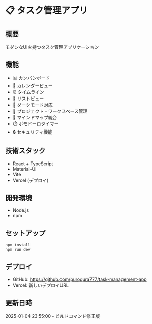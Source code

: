 # 📋 タスク管理アプリ

## 概要
モダンなUIを持つタスク管理アプリケーション

## 機能
- 📊 カンバンボード
- 📅 カレンダービュー
- ⏰ タイムライン
- 📝 リストビュー
- 🌙 ダークモード対応
- 🏢 プロジェクト・ワークスペース管理
- 🧠 マインドマップ統合
- ⏱️ ポモドーロタイマー
- 🔒 セキュリティ機能

## 技術スタック
- React + TypeScript
- Material-UI
- Vite
- Vercel (デプロイ)

## 開発環境
- Node.js
- npm

## セットアップ
```bash
npm install
npm run dev
```

## デプロイ
- GitHub: https://github.com/purogura777/task-management-app
- Vercel: 新しいデプロイURL

## 更新日時
2025-01-04 23:55:00 - ビルドコマンド修正版 
